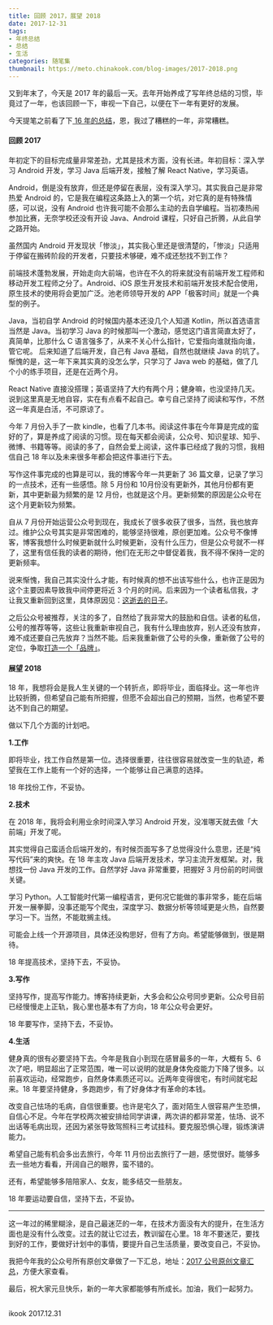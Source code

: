 ```yaml
---
title: 回顾 2017，展望 2018
date: 2017-12-31
tags:
- 年终总结
- 总结
- 生活
categories: 随笔集
thumbnail: https://meto.chinakook.com/blog-images/2017-2018.png
---
```


又到年末了，今天是 2017 年的最后一天。<!--more-->去年开始养成了写年终总结的习惯，毕竟过了一年，也该回顾一下，审视一下自己，以便在下一年有更好的发展。

今天提笔之前看了下[ 16 年的总结](http://ikookblog.com/2017/01/07/old2016_new2017/)，恩，我过了糟糕的一年，非常糟糕。

#### 回顾 2017

年初定下的目标完成量非常差劲，尤其是技术方面，没有长进。年初目标：深入学习 Android 开发，学习 Java 后端开发，接触了解 React Native，学习英语。

Android，倒是没有放弃，但还是停留在表层，没有深入学习。其实我自己是非常热爱 Android 的，它是我在编程这条路上入的第一个坑，对它真的是有特殊情感，可以说，没有 Android 也许我可能不会那么主动的去自学编程。当初凑热闹参加比赛，无奈学校还没有开设 Java、Android 课程，只好自己折腾，从此自学之路开始。

虽然国内 Android 开发现状「惨淡」，其实我心里还是很清楚的，「惨淡」只适用于停留在搬砖阶段的开发者，只要技术够硬，难不成还愁找不到工作？

前端技术蓬勃发展，开始走向大前端，也许在不久的将来就没有前端开发工程师和移动开发工程师之分了。Android、iOS 原生开发技术和前端开发技术配合使用，原生技术的使用将会更加广泛。池老师领导开发的 APP「极客时间」就是一个典型的例子。

Java，当初自学 Android 的时候国内基本还没几个人知道 Kotlin，所以首选语言当然是 Java。当初学习 Java 的时候那叫一个激动，感觉这门语言简直太好了，真简单，比那什么 C 语言强多了，从来不关心什么指针，它爱指向谁就指向谁，管它呢。 后来知道了后端开发，自己有 Java 基础，自然也就继续 Java 的坑了。惭愧的是，这一年下来其实真的没怎么学，只学习了 Java web 的基础，做了几个小的练手项目，还是在近两个月。

React Native 直接没搭理；英语坚持了大约有两个月；健身嘛，也没坚持几天。说到这里真是无地自容，实在有点看不起自己。幸亏自己坚持了阅读和写作，不然这一年真是白活，不可原谅了。

今年 7 月份入手了一款 kindle，也看了几本书。阅读这件事在今年算是完成的蛮好的了，算是养成了阅读的习惯。现在每天都会阅读，公众号、知识星球、知乎、微博、书籍等等。阅读的多了，自然会爱上阅读，这件事已经成了我的习惯，我相信自己 18 年以及未来很多年都会把这件事进行下去。

写作这件事完成的也算是可以，我的博客今年一共更新了 36 篇文章，记录了学习的一点技术，还有一些感悟。除 5 月份和 10月份没有更新外，其他月份都有更新，其中更新最为频繁的是 12 月份，也就是这个月。更新频繁的原因是公众号在这个月更新较为频繁。

自从 7 月份开始运营公众号到现在，我成长了很多收获了很多，当然，我也放弃过。维护公众号其实是非常困难的，能够坚持很难，原创更加难。公众号不像博客，博客我想什么时候更新就什么时候更新，没有什么压力，但是公众号就不一样了，这里有信任我的读者的期待，他们在无形之中督促着我，我不得不保持一定的更新频率。

说来惭愧，我自己其实没什么才能，有时候真的想不出该写些什么，也许正是因为这个主要因素导致我中间停更将近 3 个月的时间。后来因为一个读者私信我，才让我又重新回到这里，具体原因见：[这逝去的日子](http://mp.weixin.qq.com/s?__biz=MzU5MjE1NTEzNg==&mid=2247483783&idx=1&sn=590a128c0f1f1a9feab956f54082107a&chksm=fe2546e8c952cffe26cf635a2a7142ca666d6f24e274635df05be944d4c0a31e261fabe28b2a&scene=21#wechat_redirect)。

之后公众号被推荐，关注的多了，自然给了我非常大的鼓励和自信。读者的私信，公号的推荐等等，这些让我重新审视自己，我有什么理由放弃，别人还没有放弃，难不成还要自己先放弃？当然不能。后来我重新做了公号的头像，重新做了公号的定位，争取[打造一个「品牌」](http://mp.weixin.qq.com/s?__biz=MzU5MjE1NTEzNg==&mid=2247483848&idx=1&sn=822ea41c4ba9db01d07cedcad7602124&chksm=fe2546a7c952cfb1371737554332bdd2f02020fd6b0ae41d528f96d29b4f7c9d22cba77e849d&scene=21#wechat_redirect)。

#### 展望 2018

18 年，我想将会是我人生关键的一个转折点，即将毕业，面临择业。这一年也许比较折腾，但希望自己能有所把握，但愿不会超出自己的预期，当然，也希望不要达不到自己的期望。

做以下几个方面的计划吧。

**1.工作**

即将毕业，找工作自然是第一位。选择很重要，往往很容易就改变一生的轨迹，希望我在工作上能有一个好的选择，一个能够让自己满意的选择。

18 年找份工作，不妥协。

**2.技术**

在 2018 年，我将会利用业余时间深入学习 Android 开发，没准哪天就去做「大前端」开发了呢。

其实觉得自己蛮适合后端开发的，有时候页面写多了总觉得没什么意思，还是“纯写代码”来的爽快。在 18 年主攻 Java 后端开发技术，学习主流开发框架。对，我想找一份 Java 开发的工作。自然学好 Java 非常重要，把握好 3 月份前的时间很关键。

学习 Python。人工智能时代第一编程语言，更何况它能做的事非常多，能在后端开发一展拳脚，没事还能写个爬虫，深度学习、数据分析等领域更是火热，自然要学习一下。当然，不能耽搁主线。

可能会上线一个开源项目，具体还没构思好，但有了方向。希望能够做到，很是期待。

18 年提高技术，坚持下去，不妥协。

**3.写作**

坚持写作，提高写作能力。博客持续更新，大多会和公众号同步更新。公众号目前已经慢慢走上正轨，我心里也基本有了方向，18 年公众号会更好。

18 年要写作，坚持下去，不妥协。

**4.生活**

健身真的很有必要坚持下去。今年是我自小到现在感冒最多的一年，大概有 5、6 次了吧，明显超出了正常范围，唯一可以说明的就是身体免疫能力下降了很多。以前喜欢运动，经常跑步，自然身体素质还可以。近两年变得很宅，有时间就宅起来。18 年要坚持健身，多跑跑步，有了好身体才有革命的本钱。

改变自己怯场的毛病，自信很重要。也许是宅久了，面对陌生人很容易产生恐惧，自信心不足。今年在学校两次被安排给同学讲课，两次讲的都非常差，怯场、说不出话等毛病出现，还因为紧张导致驾照科三考试挂科。要克服恐惧心理，锻炼演讲能力。

希望自己能有机会多出去旅行，今年 11 月份出去旅行了一趟，感觉很好。能够多去一些地方看看，开阔自己的眼界，蛮不错的。

还有，希望能够多陪陪家人、女友，能多结交一些朋友。

18 年要运动要自信，坚持下去，不妥协。

----

这一年过的稀里糊涂，是自己最迷茫的一年，在技术方面没有大的提升，在生活方面也是没有什么改变。过去的就让它过去，教训留在心里。18 年不要迷茫，要找到好的工作，要做好计划中的事情，要提升自己生活质量，要改变自己，不妥协。

我把今年我的公众号所有原创文章做了一下汇总，地址：[2017 公号原创文章汇总](https://mp.weixin.qq.com/s?__biz=MzU5MjE1NTEzNg==&mid=2247483920&idx=2&sn=1bb12c4dbe810f3470fab754aa44a525&chksm=fe25457fc952cc69ff25c960cae39335db9ed6d66d4602d5ef767ab82c038fefe3cb973b52b3&scene=38#wechat_redirect)，方便大家查看。

最后，祝大家元旦快乐，新的一年大家都能够有所成长。加油，我们一起努力。


<br>ikook
2017.12.31